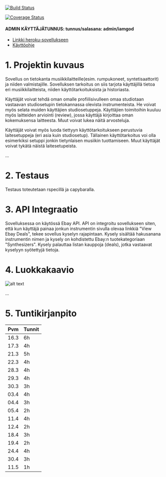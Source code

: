 [![Build Status](https://travis-ci.org/sambo1111/synthspot.png)](https://travis-ci.org/sambo1111/synthspot)

[![Coverage Status](https://coveralls.io/repos/github/sambo1111/synthspot/badge.svg?branch=master)](https://coveralls.io/github/sambo1111/synthspot?branch=master)

#### ADMIN KÄYTTÄJÄTUNNUS: tunnus/salasana: admin/iamgod
- [Linkki heroku-sovellukseen](https://morning-castle-98652.herokuapp.com)
- [Käyttöohje](https://github.com/sambo1111/synthspot/blob/master/k%C3%A4ytt%C3%B6ohje.md)

# 1. Projektin kuvaus
Sovellus on tietokanta musiikkilaitteille(esim. rumpukoneet, syntetisaattorit) ja niiden valmistajille. Sovelluksen tarkoitus on siis tarjota käyttäjillä tietoa eri musiikkilaitteista, niiden käyttötarkoituksista ja historiasta.

Käyttäjät voivat tehdä oman omalle profiilisivulleen omaa studiotaan vastaavan studiosetupin tietokannassa olevista instrumenteista. He voivat myös selata muiden käyttäjien studiosetuppeja. Käyttäjien toimitoihin kuuluu myös laitteiden arviointi (review), jossa käyttäjä kirjoittaa oman kokemuksensa laitteesta. Muut voivat lukea näitä arvosteluja.

Käyttäjät voivat myös luoda tiettyyn käyttötarkoitukseen perustuvia laitesetuppeja (eri asia kuin studiosetup). Tällainen käyttötarkoitus voi olla esimerkiksi setuppi jonkin tietynlaisen musiikin tuottamiseen. Muut käyttäjät voivat tykätä näistä laitesetupeista.

...

# 2. Testaus
Testaus toteutetaan rspecillä ja capybaralla.

# 3. API Integraatio
Sovelluksessa on käytössä Ebay API. API on integroitu sovellukseen siten, että kun käyttäjä painaa jonkun instrumentin sivulla olevaa linkkiä "View Ebay Deals", tekee sovellus kyselyn rajapintaan. Kysely sisältää hakusanana instrumentin nimen ja kysely on kohdistettu Ebay:n tuotekategoriaan "Synthesizers". Kysely palauttaa listan kauppoja (deals), jotka vastaavat kyselyyn syötettyjä tietoja.

# 4. Luokkakaavio
![alt text](https://github.com/sambo1111/synthspot/blob/master/luokkakaavio_v2.jpg)

...

# 5. Tuntikirjanpito
|Pvm|Tunnit|
|---|------|
|16.3|6h|
|17.3|4h|
|21.3|5h|
|22.3|4h|
|28.3|4h|
|29.3|4h|
|30.3|3h|
|03.4|4h|
|04.4|3h|
|05.4|2h|
|11.4|4h|
|12.4|2h|
|18.4|3h|
|19.4|2h|
|24.4|4h|
|30.4|3h|
|11.5|1h|
